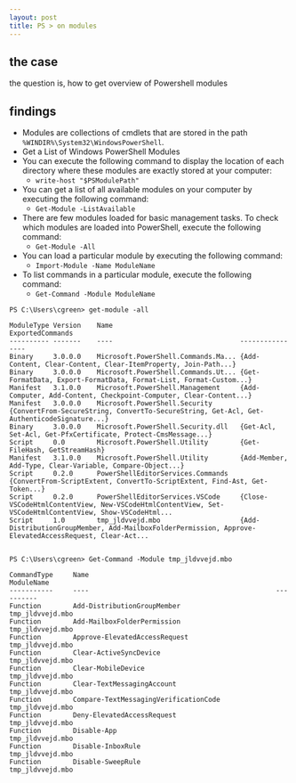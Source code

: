 ```yaml
---
layout: post
title: PS > on modules
---
```

## the case	
the question is, how to get overview of Powershell modules
## findings

* Modules are collections of cmdlets that are stored in the path `%WINDIR%\System32\WindowsPowerShell`\.
* Get a List of Windows PowerShell Modules
* You can execute the following command to display the location of each directory where these modules are exactly stored at your computer:
    * `write-host "$PSModulePath"`
* You can get a list of all available modules on your computer by executing the following command:
    * `Get-Module -ListAvailable`
* There are few modules loaded for basic management tasks. To check which modules are loaded into PowerShell, execute the following command:
    * `Get-Module -All`
* You can load a particular module by executing the following command:
    * `Import-Module -Name ModuleName`
* To list commands in a particular module, execute the following command:
    * `Get-Command -Module ModuleName`

```
PS C:\Users\cgreen> get-module -all

ModuleType Version    Name                                ExportedCommands
---------- -------    ----                                ----------------
Binary     3.0.0.0    Microsoft.PowerShell.Commands.Ma... {Add-Content, Clear-Content, Clear-ItemProperty, Join-Path...}
Binary     3.0.0.0    Microsoft.PowerShell.Commands.Ut... {Get-FormatData, Export-FormatData, Format-List, Format-Custom...}
Manifest   3.1.0.0    Microsoft.PowerShell.Management     {Add-Computer, Add-Content, Checkpoint-Computer, Clear-Content...}
Manifest   3.0.0.0    Microsoft.PowerShell.Security       {ConvertFrom-SecureString, ConvertTo-SecureString, Get-Acl, Get-AuthenticodeSignature...}
Binary     3.0.0.0    Microsoft.PowerShell.Security.dll   {Get-Acl, Set-Acl, Get-PfxCertificate, Protect-CmsMessage...}
Script     0.0        Microsoft.PowerShell.Utility        {Get-FileHash, GetStreamHash}
Manifest   3.1.0.0    Microsoft.PowerShell.Utility        {Add-Member, Add-Type, Clear-Variable, Compare-Object...}
Script     0.2.0      PowerShellEditorServices.Commands   {ConvertFrom-ScriptExtent, ConvertTo-ScriptExtent, Find-Ast, Get-Token...}
Script     0.2.0      PowerShellEditorServices.VSCode     {Close-VSCodeHtmlContentView, New-VSCodeHtmlContentView, Set-VSCodeHtmlContentView, Show-VSCodeHtml...
Script     1.0        tmp_jldvvejd.mbo                    {Add-DistributionGroupMember, Add-MailboxFolderPermission, Approve-ElevatedAccessRequest, Clear-Act...


PS C:\Users\cgreen> Get-Command -Module tmp_jldvvejd.mbo

CommandType     Name                                               ModuleName
-----------     ----                                               ----------
Function        Add-DistributionGroupMember                        tmp_jldvvejd.mbo
Function        Add-MailboxFolderPermission                        tmp_jldvvejd.mbo
Function        Approve-ElevatedAccessRequest                      tmp_jldvvejd.mbo
Function        Clear-ActiveSyncDevice                             tmp_jldvvejd.mbo
Function        Clear-MobileDevice                                 tmp_jldvvejd.mbo
Function        Clear-TextMessagingAccount                         tmp_jldvvejd.mbo
Function        Compare-TextMessagingVerificationCode              tmp_jldvvejd.mbo
Function        Deny-ElevatedAccessRequest                         tmp_jldvvejd.mbo
Function        Disable-App                                        tmp_jldvvejd.mbo
Function        Disable-InboxRule                                  tmp_jldvvejd.mbo
Function        Disable-SweepRule                                  tmp_jldvvejd.mbo
```